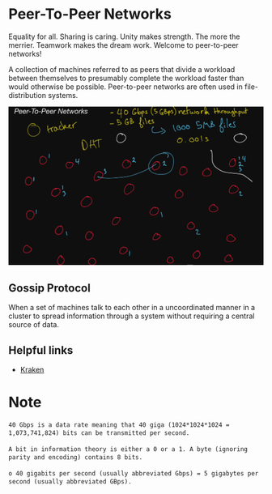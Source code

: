 # Peer-To-Peer Networks

  Equality for all.
  Sharing is caring.
  Unity makes strength.
  The more the merrier.
  Teamwork makes the dream work.
  Welcome to peer-to-peer networks!

  A collection of machines referred to as peers that divide a workload between
  themselves to presumably complete the workload faster than would otherwise be
  possible. Peer-to-peer networks are often used in file-distribution systems.

![](./peer_to_peer_networks.PNG)

## Gossip Protocol

  When a set of machines talk to each other in a uncoordinated manner in a
  cluster to spread information through a system without requiring a central
  source of data.

## Helpful links

* [Kraken](https://github.com/uber/kraken)

# Note

    40 Gbps is a data rate meaning that 40 giga (1024*1024*1024 = 1,073,741,824) bits can be transmitted per second.

    A bit in information theory is either a 0 or a 1. A byte (ignoring parity and encoding) contains 8 bits.

    o 40 gigabits per second (usually abbreviated Gbps) = 5 gigabytes per second (usually abbreviated GBps).
